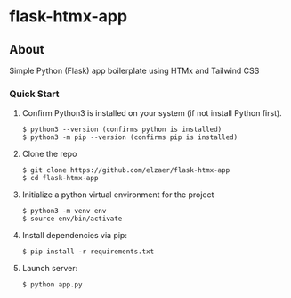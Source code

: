 # flask-htmx-app

## About 

Simple Python (Flask) app boilerplate using HTMx and Tailwind CSS


### Quick Start

1.  Confirm Python3 is installed on your system (if not install Python first).

        $ python3 --version (confirms python is installed)
        $ python3 -m pip --version (confirms pip is installed)

2.  Clone the repo

        $ git clone https://github.com/elzaer/flask-htmx-app
        $ cd flask-htmx-app

3.  Initialize a python virtual environment for the project

        $ python3 -m venv env
        $ source env/bin/activate

4.  Install dependencies via pip:

        $ pip install -r requirements.txt

5.  Launch server:

        $ python app.py
